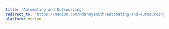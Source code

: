 ```yaml
---
title: 'Automating and Outsourcing'
redirect_to: 'https://medium.com/@dannysmith/automating-and-outsourcing-b37e5f4d0207'
platform: medium
---
```

